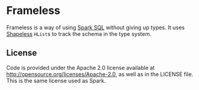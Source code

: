 # Frameless

Frameless is a way of using [Spark SQL](http://spark.apache.org/sql/) without giving up types. It uses
[Shapeless](https://github.com/milessabin/shapeless) `HList`s to track the schema in the type system.

## License
Code is provided under the Apache 2.0 license available at http://opensource.org/licenses/Apache-2.0,
as well as in the LICENSE file. This is the same license used as Spark.
